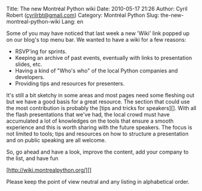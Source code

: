 Title: The new Montréal Python wiki
Date: 2010-05-17 21:26
Author: Cyril Robert (cyrilrbt@gmail.com)
Category: Montréal Python
Slug: the-new-montreal-python-wiki
Lang: en

<!--:en-->

Some of you may have noticed that last week a new 'Wiki' link popped up
on our blog's top menu bar. We wanted to have a wiki for a few reasons:

-   RSVP'ing for sprints.
-   Keeping an archive of past events, eventually with links to
    presentation slides, etc.
-   Having a kind of "Who's who" of the local Python companies and
    developers.
-   Providing tips and resources for presenters.

</p>
It's still a bit sketchy in some areas and most pages need some fleshing
out but we have a good basis for a great resource. The section that
could use the most contribution is probably the [tips and tricks for
speakers][]. With all the flash presentations that we've had, the local
crowd must have accumulated a lot of knowledges on the tools that ensure
a smooth experience and this is worth sharing with the future speakers.
The focus is not limited to tools; tips and resources on how to
structure a presentation and on public speaking are all welcome.

So, go ahead and have a look, improve the content, add your company to
the list, and have fun

[http://wiki.montrealpython.org/][]

Please keep the point of view neutral and any listing in alphabetical
order.

  [tips and tricks for speakers]: http://wiki.montrealpython.org/index.php/Speaker's_Tips_and_Tricks
  [http://wiki.montrealpython.org/]: http://wiki.montrealpython.org/
